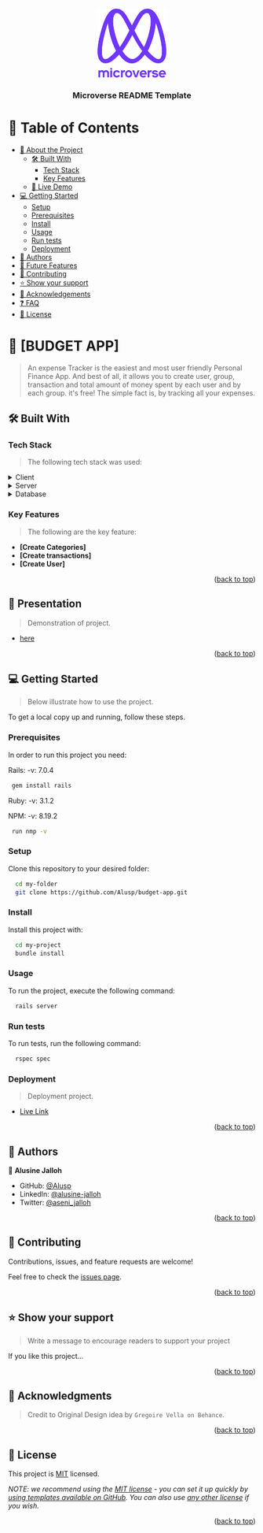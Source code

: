 <a name="readme-top"></a>

<div align="center">
  <!-- You are encouraged to replace this logo with your own! Otherwise you can also remove it. -->
  <img src="murple_logo.png" alt="logo" width="140"  height="auto" />
  <br/>

  <h3><b>Microverse README Template</b></h3>

</div>

<!-- TABLE OF CONTENTS -->

# 📗 Table of Contents

- [📖 About the Project](#about-project)
  - [🛠 Built With](#built-with)
    - [Tech Stack](#tech-stack)
    - [Key Features](#key-features)
  - [🚀 Live Demo](#live-demo)
- [💻 Getting Started](#getting-started)
  - [Setup](#setup)
  - [Prerequisites](#prerequisites)
  - [Install](#install)
  - [Usage](#usage)
  - [Run tests](#run-tests)
  - [Deployment](#triangular_flag_on_post-deployment)
- [👥 Authors](#authors)
- [🔭 Future Features](#future-features)
- [🤝 Contributing](#contributing)
- [⭐️ Show your support](#support)
- [🙏 Acknowledgements](#acknowledgements)
- [❓ FAQ](#faq)
- [📝 License](#license)

<!-- PROJECT DESCRIPTION -->

# 📖 [BUDGET APP] <a name="BUDGET APP"></a>

> An expense Tracker is the easiest and most user friendly Personal Finance App. And best of all, it allows you to create user, group, transaction and total amount of money spent by each user and by each group. it's free! The simple fact is, by tracking all your expenses.


## 🛠 Built With <a name="built-with"></a>

### Tech Stack <a name="tech-stack"></a>

> The following tech stack was used:

<details>
  <summary>Client</summary>
  <ul>
    <li><a href="https://reactjs.org/">Ruby</a></li>
    <li><a href="https://reactjs.org/">Ruby on Rails</a></li>
  </ul>
</details>

<details>
  <summary>Server</summary>
  <ul>
    <li><a href="https://expressjs.com/">Puma</a></li>
  </ul>
</details>

<details>
<summary>Database</summary>
  <ul>
    <li><a href="https://www.postgresql.org/">PostgreSQL</a></li>
  </ul>
</details>

<!-- Features -->

### Key Features <a name="key-features"></a>

> The following are the key feature:

- **[Create Categories]**
- **[Create transactions]**
- **[Create User]**

<p align="right">(<a href="#readme-top">back to top</a>)</p>

<!-- LIVE DEMO -->

## 🚀 Presentation <a name="live-demo"></a>

>Demonstration of project.

- [here](https://www.loom.com/share/46f73bd7b34749ddbe4ce84357a37661)

<p align="right">(<a href="#readme-top">back to top</a>)</p>

<!-- GETTING STARTED -->

## 💻 Getting Started <a name="getting-started"></a>

> Below illustrate how to use the project.

To get a local copy up and running, follow these steps.

### Prerequisites

In order to run this project you need:

 
Rails: -v: 7.0.4

```sh
 gem install rails
```

Ruby: -v: 3.1.2
 
NPM: -v: 8.19.2

```sh
 run nmp -v
```
  

### Setup

Clone this repository to your desired folder:


```sh
  cd my-folder
  git clone https://github.com/Alusp/budget-app.git
```
 

### Install

Install this project with:


```sh
  cd my-project
  bundle install
```

### Usage

To run the project, execute the following command:


```sh
  rails server
```

### Run tests

To run tests, run the following command:


```sh
  rspec spec
```
 

### Deployment
 
>Deployment project.

- [Live Link](https://budget-app-e823.onrender.com/)


<p align="right">(<a href="#readme-top">back to top</a>)</p>

<!-- AUTHORS -->

## 👥 Authors <a name="authors"></a>


👤 **Alusine Jalloh**

- GitHub: [@Alusp](https://github.com/Alusp)
- LinkedIn: [@alusine-jalloh](https://www.linkedin.com/in/alusine-jalloh)
- Twitter: [@aseni_jalloh](https://twitter.com/aseni_jalloh)

<p align="right">(<a href="#readme-top">back to top</a>)</p>

<!-- CONTRIBUTING -->

## 🤝 Contributing <a name="contributing"></a>

Contributions, issues, and feature requests are welcome!

Feel free to check the [issues page](../../issues/).

<p align="right">(<a href="#readme-top">back to top</a>)</p>

<!-- SUPPORT -->

## ⭐️ Show your support <a name="support"></a>

> Write a message to encourage readers to support your project

If you like this project...

<p align="right">(<a href="#readme-top">back to top</a>)</p>

<!-- ACKNOWLEDGEMENTS -->

## 🙏 Acknowledgments <a name="acknowledgements"></a>

> Credit to Original Design idea by `Gregoire Vella on Behance`.

 

<p align="right">(<a href="#readme-top">back to top</a>)</p>
 
<!-- LICENSE -->

## 📝 License <a name="license"></a>

This project is [MIT](./LICENSE) licensed.

_NOTE: we recommend using the [MIT license](https://choosealicense.com/licenses/mit/) - you can set it up quickly by [using templates available on GitHub](https://docs.github.com/en/communities/setting-up-your-project-for-healthy-contributions/adding-a-license-to-a-repository). You can also use [any other license](https://choosealicense.com/licenses/) if you wish._

<p align="right">(<a href="#readme-top">back to top</a>)</p>
